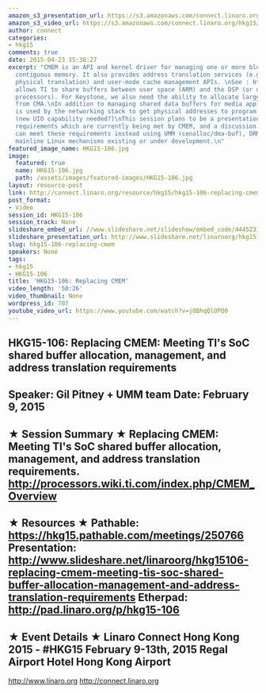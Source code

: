 ```yaml
---
amazon_s3_presentation_url: https://s3.amazonaws.com/connect.linaro.org/hkg15/Videos/02-09-Monday/HKG15-106.pdf
amazon_s3_video_url: https://s3.amazonaws.com/connect.linaro.org/hkg15/Videos/02-09-Monday/HKG15-106+Replacing+CMEM+Meeting+TI%27s+SoC.mp4
author: connect
categories:
- hkg15
comments: true
date: 2015-04-23 15:38:27
excerpt: "CMEM is an API and kernel driver for managing one or more blocks of physically
  contiguous memory. It also provides address translation services (e.g. virtual to
  physical translation) and user-mode cache management APIs. \nSee : http://processors.wiki.ti.com/index.php/CMEM_Overview\nCMEM
  allows TI to share buffers between user space (ARM) and the DSP (or other remote
  processors). For Keystone, we also need the ability to allocate large (> 2GB) buffers
  from CMA.\nIn addition to managing shared data buffers for media applications, CMEM
  is used by the networking stack to get physical addresses to program hardware registers
  (new UIO capability needed?)\nThis session plans to be a presentation of TI SoC
  requirements which are currently being met by CMEM, and a discussion of how/if we
  can meet these requirements instead using UMM (cenalloc/dma-buf), DRM, CMA or other
  mainline Linux mechanisms existing or under development.\n"
featured_image_name: HKG15-106.jpg
image:
  featured: true
  name: HKG15-106.jpg
  path: /assets/images/featured-images/HKG15-106.jpg
layout: resource-post
link: http://connect.linaro.org/resource/hkg15/hkg15-106-replacing-cmem/
post_format:
- Video
session_id: HKG15-106
session_track: None
slideshare_embed_url: //www.slideshare.net/slideshow/embed_code/44452315
slideshare_presentation_url: http://www.slideshare.net/linaroorg/hkg15106-replacing-cmem-meeting-tis-soc-shared-buffer-allocation-management-and-address-translation-requirements
slug: hkg15-106-replacing-cmem
speakers: None
tags:
- hkg15
- HKG15-106
title: 'HKG15-106: Replacing CMEM'
video_length: '50:26'
video_thumbnail: None
wordpress_id: 707
youtube_video_url: https://www.youtube.com/watch?v=j0BhqQlOPQ0
---
```


HKG15-106: Replacing CMEM: Meeting TI's SoC shared buffer allocation, management, and address translation requirements 
--------------------------------------------------- 
Speaker: Gil Pitney + UMM team 
Date: February 9, 2015 
--------------------------------------------------- 
★ Session Summary ★ 
Replacing CMEM:  Meeting TI's SoC shared buffer allocation, management, and address translation requirements.
http://processors.wiki.ti.com/index.php/CMEM_Overview
-------------------------------------------------- 
★ Resources ★ 
Pathable: https://hkg15.pathable.com/meetings/250766 
Presentation:  http://www.slideshare.net/linaroorg/hkg15106-replacing-cmem-meeting-tis-soc-shared-buffer-allocation-management-and-address-translation-requirements
Etherpad: http://pad.linaro.org/p/hkg15-106 
--------------------------------------------------- 
★ Event Details ★ 
Linaro Connect Hong Kong 2015 - #HKG15 
February 9-13th, 2015 
Regal Airport Hotel Hong Kong Airport 
--------------------------------------------------- 
http://www.linaro.org 
http://connect.linaro.org